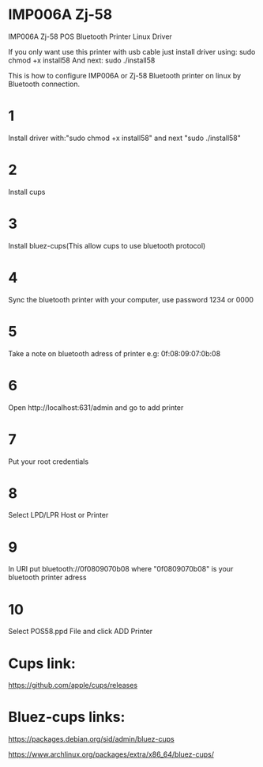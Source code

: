 # IMP006A Zj-58
IMP006A Zj-58 POS Bluetooth Printer Linux Driver

If you only want use this printer with usb cable just install driver using: sudo chmod +x install58
And next: sudo ./install58

This is how to configure IMP006A or Zj-58 Bluetooth printer on linux by Bluetooth connection.
# 1
  Install driver with:"sudo chmod +x install58" and next "sudo ./install58"

# 2 
  Install cups
# 3 
  Install bluez-cups(This allow cups to use bluetooth protocol)
# 4 
  Sync the bluetooth printer with your computer, use password 1234 or 0000
# 5
  Take a note on bluetooth adress of printer e.g: 0f:08:09:07:0b:08
# 6
  Open http://localhost:631/admin and go to add printer
# 7
  Put your root credentials
# 8
  Select LPD/LPR Host or Printer
# 9
  In URI put bluetooth://0f0809070b08 where "0f0809070b08" is your bluetooth printer adress
# 10
  Select POS58.ppd File and click ADD Printer


# Cups link:
  https://github.com/apple/cups/releases

# Bluez-cups links:
  https://packages.debian.org/sid/admin/bluez-cups
  
  https://www.archlinux.org/packages/extra/x86_64/bluez-cups/
